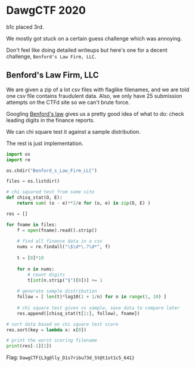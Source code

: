# DawgCTF 2020

b1c placed 3rd.

We mostly got stuck on a certain guess challenge which was annoying.

Don't feel like doing detailed writeups but here's one for a decent challenge, `Benford's Law Firm, LLC`.

## Benford's Law Firm, LLC
We are given a zip of a lot csv files with flaglike filenames, and we are told one csv file contains fraudulent data. Also, we only have 25 submission attempts on the CTFd site so we can't brute force.

Googling [Benford's law](https://en.wikipedia.org/wiki/Benford%27s_law) gives us a pretty good idea of what to do: check leading digits in the finance reports.

We can chi square test it against a sample distribution.

The rest is just implementation.

```python
import os
import re

os.chdir("Benford_s_Law_Firm_LLC")

files = os.listdir()

# chi squared test from some site
def chisq_stat(O, E):
    return sum( (o - e)**2/e for (o, e) in zip(O, E) )

res = []

for fname in files:
    f = open(fname).read().strip()
    
    # find all finance data in a csv
    nums = re.findall("\$\d*\.?\d*", f)
    
    t = [0]*10
    
    for n in nums:
        # count digits
        t[int(n.strip("$")[0])] += 1
    
    # generate sample distribution
    follow = [ len(t)*log10(1 + 1/n) for n in range(1, 10) ]
    
    # chi square test given vs sample, save data to compare later
    res.append([chisq_stat(t[1:], follow), fname])

# sort data based on chi square test score
res.sort(key = lambda x: x[0])

# print the worst scoring filename
print(res[-1][1])
```

Flag: `DawgCTF{L3g@lly_D1s7ribu73d_St@t1st1c5_641}`
